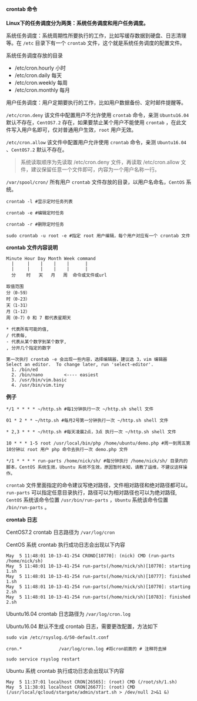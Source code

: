 #### crontab 命令

__Linux下的任务调度分为两类：系统任务调度和用户任务调度。__

系统任务调度：系统周期性所要执行的工作，比如写缓存数据到硬盘、日志清理等。在 `/etc` 目录下有一个 `crontab` 文件，这个就是系统任务调度的配置文件。

系统任务调度存放的目录

- /etc/cron.hourly  小时
- /etc/cron.daily   每天
- /etc/cron.weekly  每周
- /etc/cron.monthly 每月

用户任务调度：用户定期要执行的工作，比如用户数据备份、定时邮件提醒等。

`/etc/cron.deny`     该文件中配置用户不允许使用 `crontab` 命令，亲测 `Ubuntu16.04` 默认不存在，`CentOS7.2` 存在，如果要禁止某个用户不能使用 `crontab` ，在此文件写入用户名即可，仅对普通用户生效，`root` 用户无效。

`/etc/cron.allow`    该文件中配置用户允许使用 `crontab` 命令，亲测 `Ubuntu16.04` 、`CentOS7.2` 默认不存在。

> 系统读取顺序为先读取 /etc/cron.deny 文件，再读取 /etc/cron.allow 文件，建议保留任意一个文件即可，内容为一个用户名称一行。

`/var/spool/cron/`   所有用户 `crontab` 文件存放的目录，以用户名命名，`CentOS` 系统。

```
crontab -l #显示定时任务列表

crontab -e #编辑定时任务

crontab -r #删除定时任务

sudo crontab -u root -e #指定 root 用户编辑，每个用户对应有一个 crontab 文件
```

__crontab 文件内容说明__

```
Minute Hour Day Month Week command
  |     |    |    |    |      |
  |     |    |    |    |      |
  分    时   天   月   周  命令或文件或url

取值范围
分（0-59） 
时（0-23） 
天（1-31） 
月（1-12） 
周（0-7）0 和 7 都代表星期天

* 代表所有可能的值,
/ 代表每,
- 代表从某个数字到某个数字,
, 分开几个指定的数字

第一次执行 crontab -e 会出现一些内容，选择编辑器，建议选 3，vim 编辑器
Select an editor.  To change later, run 'select-editor'.
  1. /bin/ed
  2. /bin/nano        <---- easiest
  3. /usr/bin/vim.basic
  4. /usr/bin/vim.tiny

```

__例子__

```
*/1 * * * * ~/http.sh #每1分钟执行一次 ~/http.sh shell 文件

01 * 2 * * ~/http.sh #每月2号第一分钟执行一次 ~/http.sh shell 文件

* 2,3 * * * ~/http.sh #每天凌晨2点，3点 执行一次 ~/http.sh shell 文件

10 * * * 1-5 root /usr/local/bin/php /home/ubuntu/demo.php #周一到周五第10分钟以 root 用户 php 命令去执行一次 demo.php 文件

*/1 * * * * run-parts /home/nick/sh/ #每分钟执行 /home/nick/sh/ 目录内的脚本，CentOS 系统生效，Ubuntu 系统不生效，原因暂时未知，请教了运维，不建议这样操作。
```
`crontab` 文件里面指定的命令建议写绝对路径，文件相对路径和绝对路径都可以。
`run-parts` 可以指定任意目录执行，路径可以为相对路径也可以为绝对路径, `CentOS` 系统该命令位置 `/usr/bin/run-parts` ，`Ubuntu` 系统该命令位置 `/bin/run-parts` 。

__crontab 日志__

CentOS7.2 crontab 日志路径为 `/var/log/cron`

CentOS 系统 crontab 执行成功日志会出现以下内容

```
May  5 11:48:01 10-13-41-254 CROND[10770]: (nick) CMD (run-parts /home/nick/sh)
May  5 11:48:01 10-13-41-254 run-parts(/home/nick/sh)[10770]: starting 1.sh
May  5 11:48:01 10-13-41-254 run-parts(/home/nick/sh)[10777]: finished 1.sh
May  5 11:48:01 10-13-41-254 run-parts(/home/nick/sh)[10770]: starting 2.sh
May  5 11:48:01 10-13-41-254 run-parts(/home/nick/sh)[10783]: finished 2.sh
```

Ubuntu16.04 crontab 日志路径为 `/var/log/cron.log`

Ubuntu16.04 默认不生成 crontab 日志，需要更改配置，方法如下

```
sudo vim /etc/rsyslog.d/50-default.conf 

cron.*              /var/log/cron.log #将cron前面的 # 注释符去掉

sudo service rsyslog restart
```

Ubuntu 系统 crontab 执行成功日志会出现以下内容

```
May  5 11:37:01 localhost CRON[26565]: (root) CMD (/root/sh/1.sh)
May  5 11:38:01 localhost CRON[26677]: (root) CMD (/usr/local/qcloud/stargate/admin/start.sh > /dev/null 2>&1 &)
```